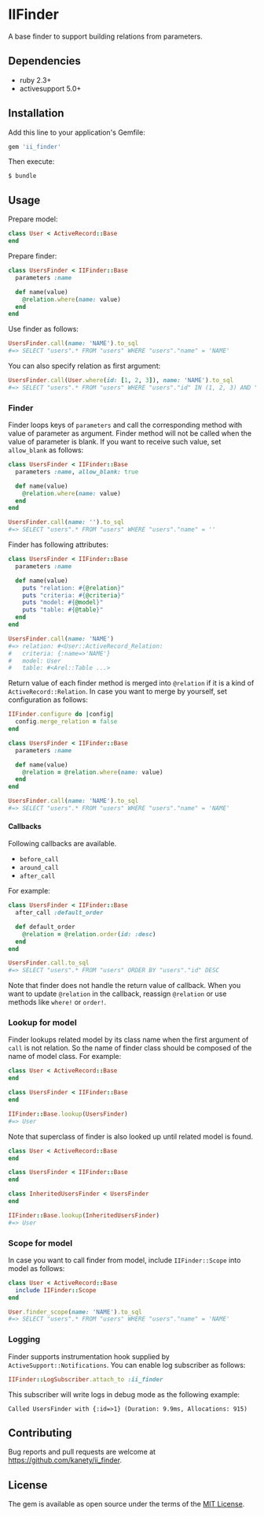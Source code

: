 # IIFinder

A base finder to support building relations from parameters.

## Dependencies

* ruby 2.3+
* activesupport 5.0+

## Installation

Add this line to your application's Gemfile:

```ruby
gem 'ii_finder'
```

Then execute:

    $ bundle

## Usage

Prepare model:

```ruby
class User < ActiveRecord::Base
end
```

Prepare finder:

```ruby
class UsersFinder < IIFinder::Base
  parameters :name

  def name(value)
    @relation.where(name: value)
  end
end
```

Use finder as follows:

```ruby
UsersFinder.call(name: 'NAME').to_sql
#=> SELECT "users".* FROM "users" WHERE "users"."name" = 'NAME'
```

You can also specify relation as first argument:

```ruby
UsersFinder.call(User.where(id: [1, 2, 3]), name: 'NAME').to_sql
#=> SELECT "users".* FROM "users" WHERE "users"."id" IN (1, 2, 3) AND "users"."name" = 'NAME'
```

### Finder

Finder loops keys of `parameters` and call the corresponding method with value of parameter as argument.
Finder method will not be called when the value of parameter is blank.
If you want to receive such value, set `allow_blank` as follows:

```ruby
class UsersFinder < IIFinder::Base
  parameters :name, allow_blank: true

  def name(value)
    @relation.where(name: value)
  end
end

UsersFinder.call(name: '').to_sql
#=> SELECT "users".* FROM "users" WHERE "users"."name" = ''
```

Finder has following attributes:

```ruby
class UsersFinder < IIFinder::Base
  parameters :name

  def name(value)
    puts "relation: #{@relation}"
    puts "criteria: #{@criteria}"
    puts "model: #{@model}"
    puts "table: #{@table}"
  end
end

UsersFinder.call(name: 'NAME')
#=> relation: #<User::ActiveRecord_Relation:
#   criteria: {:name=>'NAME'}
#   model: User
#   table: #<Arel::Table ...>
```

Return value of each finder method is merged into `@relation` if it is a kind of `ActiveRecord::Relation`.
In case you want to merge by yourself, set configuration as follows:

```ruby
IIFinder.configure do |config|
  config.merge_relation = false
end

class UsersFinder < IIFinder::Base
  parameters :name

  def name(value)
    @relation = @relation.where(name: value)
  end
end

UsersFinder.call(name: 'NAME').to_sql
#=> SELECT "users".* FROM "users" WHERE "users"."name" = 'NAME'
```

#### Callbacks

Following callbacks are available.

* `before_call`
* `around_call`
* `after_call` 

For example:

```ruby
class UsersFinder < IIFinder::Base
  after_call :default_order

  def default_order
    @relation = @relation.order(id: :desc)
  end
end

UsersFinder.call.to_sql
#=> SELECT "users".* FROM "users" ORDER BY "users"."id" DESC
```

Note that finder does not handle the return value of callback.
When you want to update `@relation` in the callback,
reassign `@relation` or use methods like `where!` or `order!`.

### Lookup for model

Finder lookups related model by its class name when the first argument of `call` is not relation.
So the name of finder class should be composed of the name of model class.
For example:

```ruby
class User < ActiveRecord::Base
end

class UsersFinder < IIFinder::Base
end

IIFinder::Base.lookup(UsersFinder)
#=> User
```

Note that superclass of finder is also looked up until related model is found.

```ruby
class User < ActiveRecord::Base
end

class UsersFinder < IIFinder::Base
end

class InheritedUsersFinder < UsersFinder
end

IIFinder::Base.lookup(InheritedUsersFinder)
#=> User
```

### Scope for model

In case you want to call finder from model, include `IIFinder::Scope` into model as follows:

```ruby
class User < ActiveRecord::Base
  include IIFinder::Scope
end

User.finder_scope(name: 'NAME').to_sql
#=> SELECT "users".* FROM "users" WHERE "users"."name" = 'NAME'
```

### Logging

Finder supports instrumentation hook supplied by `ActiveSupport::Notifications`.
You can enable log subscriber as follows:

```ruby
IIFinder::LogSubscriber.attach_to :ii_finder
```

This subscriber will write logs in debug mode as the following example:

```
Called UsersFinder with {:id=>1} (Duration: 9.9ms, Allocations: 915)
```

## Contributing

Bug reports and pull requests are welcome at https://github.com/kanety/ii_finder.

## License

The gem is available as open source under the terms of the [MIT License](http://opensource.org/licenses/MIT).
